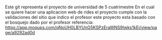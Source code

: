 Este git representa el proyecto de universidad de 5 cuatrimestre
En el cual se quiere hacer una aplicacion web de rides
el proyecto cumple con la validaciones del sitio que indico el profesor
este proyecto esta basado con el bosquejo dado por el profesor
referencia: https://app.moqups.com/qNoUH0LBYUnG5KSPzEraWNS9Iwks1kEj/view/page/a9292ad0d
